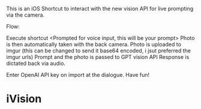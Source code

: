 This is an iOS Shortcut to interact with the new vision API for live prompting via the camera.  

Flow:

Execute shortcut
<Prompted for voice input, this will be your prompt>
Photo is then automatically taken with the back camera.
Photo is uploaded to imgur (this can be changed to send it base64 encoded, i jsut preferred the imgur urls)
Prompt and the photo is passed to GPT vision API
Response is dictated back via audio.

Enter OpenAI API key on import at the dialogue.  Have fun!

# iVision
